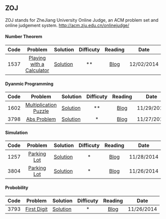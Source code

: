 ## ZOJ
ZOJ stands for ZheJiang University Online Judge, an ACM problem set and online judgement system.
http://acm.zju.edu.cn/onlinejudge/

#### Number Theorem
|Code| Problem | Solution | Difficuty | Reading | Date |
|----|:-------:|----------|:---------:|:-------:|:----:|
|1537|[Playing with a Calculator](http://acm.zju.edu.cn/onlinejudge/showProblem.do?problemCode=1537) |  [Solution](vol_06/1537.cpp) | ** | [Blog](http://blog.xiaohuahua.org/2014/12/02/zoj-1537-playing-with-a-calculator/) | 12/02/2014 |

#### Dyanmic Programming
|Code| Problem | Solution | Difficuty | Reading | Date |
|----|:-------:|----------|:---------:|:-------:|:----:|
|1602|[Multiplication Puzzle](http://acm.zju.edu.cn/onlinejudge/showProblem.do?problemCode=1602) |  [Solution](vol_07/1602.cpp) | ** | [Blog](http://blog.xiaohuahua.org/2014/11/29/zoj-1602-multiplication-puzzle/) | 11/29/2014 |
|3798|[Abs Problem](http://acm.zju.edu.cn/onlinejudge/showProblem.do?problemCode=3798) |  [Solution](vol_28/3798.cpp) | * | [Blog](http://blog.xiaohuahua.org/2014/11/27/zoj-3798-abs-problem/) | 11/27/2014 |

#### Simulation
|Code| Problem | Solution | Difficuty | Reading | Date |
|----|:-------:|----------|:---------:|:-------:|:----:|
|1257|[Parking Lot](http://acm.zju.edu.cn/onlinejudge/showProblem.do?problemCode=1257) |  [Solution](vol_03/1257.cpp) | * | [Blog](http://blog.xiaohuahua.org/2014/11/28/zoj-1257-parking-lot/) | 11/28/2014 |
|3804|[Parking Lot](http://acm.zju.edu.cn/onlinejudge/showProblem.do?problemCode=3804) |  [Solution](vol_29/3804.cpp) | * | [Blog](http://blog.xiaohuahua.org/2014/11/26/zoj-3804-yys-minions/) | 11/26/2014 |


#### Probobility
|Code| Problem | Solution | Difficuty | Reading | Date |
|----|:-------:|----------|:---------:|:-------:|:----:|
|3793|[First Digit](http://acm.zju.edu.cn/onlinejudge/showProblem.do?problemCode=3793) |  [Solution](vol_28/3793.cpp) | * | [Blog](http://blog.xiaohuahua.org/2014/11/26/zoj-3793-first-digit/)| 11/26/2014 |
